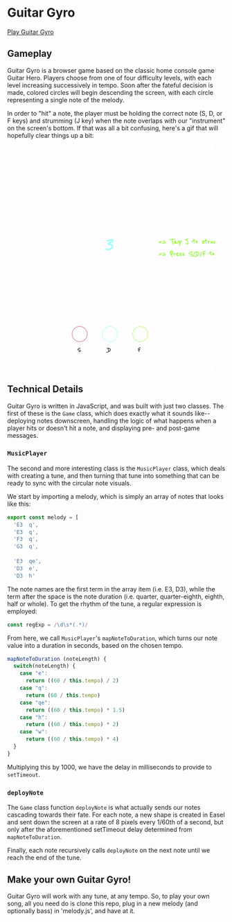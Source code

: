 # Guitar Gyro

[Play Guitar Gyro](http://philmayer.github.io/Guitar-Gyro)

## Gameplay
Guitar Gyro is a browser game based on the classic home console game Guitar Hero. Players choose from one of four difficulty levels, with each level increasing successively in tempo. Soon after the fateful decision is made, colored circles will begin descending the screen, with each circle representing a single note of the melody.

In order to "hit" a note, the player must be holding the correct note (S, D, or F keys) and strumming (J key) when the note overlaps with our "instrument" on the screen's bottom. If that was all a bit confusing, here's a gif that will hopefully clear things up a bit:

![Guitar Gyro](./assets/guitar_gyro_gif.gif)

## Technical Details

Guitar Gyro is written in JavaScript, and was built with just two classes. The first of these is the `Game` class, which does exactly what it sounds like--deploying notes downscreen, handling the logic of what happens when a player hits or doesn't hit a note, and displaying pre- and post-game messages.

### `MusicPlayer`
The second and more interesting class is the `MusicPlayer` class, which deals with creating a tune, and then turning that tune into something that can be ready to sync with the circular note visuals.

We start by importing a melody, which is simply an array of notes that looks like this:

```javascript
export const melody = [
  'E3  q',
  'E3  q',
  'F3  q',
  'G3  q',

  'E3  qe',
  'D3  e',
  'D3  h'
```

The note names are the first term in the array item (i.e. E3, D3), while the term after the space is the note duration (i.e. quarter, quarter-eighth, eighth, half or whole). To get the rhythm of the tune, a regular expression is employed:

```javascript
const regExp = /\d\s*(.*)/
```
From here, we call `MusicPlayer`'s `mapNoteToDuration`, which turns our note value into a duration in seconds, based on the chosen tempo.

```javascript
mapNoteToDuration (noteLength) {
  switch(noteLength) {
    case "e":
      return ((60 / this.tempo) / 2)
    case "q":
      return (60 / this.tempo)
    case "qe":
      return ((60 / this.tempo) * 1.5)
    case "h":
      return ((60 / this.tempo) * 2)
    case "w":
      return ((60 / this.tempo) * 4)
  }
}
```

Multiplying this by 1000, we have the delay in milliseconds to provide to `setTimeout`.

### `deployNote`

The `Game` class function `deployNote` is what actually sends our notes cascading towards their fate. For each note, a new shape is created in Easel and sent down the screen at a rate of 8 pixels every 1/60th of a second, but only after the aforementioned setTimeout delay determined from `mapNoteToDuration`.

Finally, each note recursively calls `deployNote` on the next note until we reach the end of the tune.

## Make your own Guitar Gyro!
Guitar Gyro will work with any tune, at any tempo. So, to play your own song, all you need do is clone this repo, plug in a new melody (and optionally bass) in 'melody.js', and have at it.
